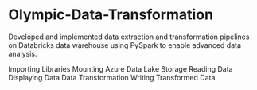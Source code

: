# Olympic-Data-Transformation
Developed and implemented data extraction and transformation pipelines on Databricks data warehouse using PySpark to enable advanced data analysis.

Importing Libraries
Mounting Azure Data Lake Storage
Reading Data
Displaying Data
Data Transformation
Writing Transformed Data
